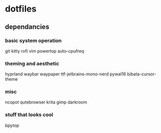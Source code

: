 # dotfiles
## dependancies
### basic system operation
git
kitty
rofi
vim
powertop
auto-cpufreq

### theming and aesthetic
hyprland 
waybar
waypaper
ttf-jetbrains-mono-nerd
pywal16
bibata-cursor-theme

### misc
ncspot
qutebrowser
krita
gimp
darkroom

### stuff that looks cool
bpytop
